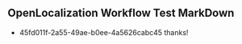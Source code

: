## OpenLocalization Workflow Test MarkDown
* 45fd011f-2a55-49ae-b0ee-4a5626cabc45 thanks!

<!--HONumber=Aug16_HO3-->


